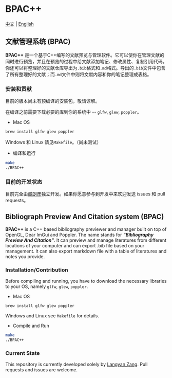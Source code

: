 # BPAC++

[中文](#文献管理系统-bpac) | [English](#bibliograph-preview-and-citation-system-bpac)

## 文献管理系统 (BPAC)

**BPAC++** 是一个基于C++编写的文献预览与管理软件。它可以使你在管理文献的同时进行预览，并且在预览的过程中给文献添加笔记、修改属性、复制引用代码。你还可以将整理好的文献仓库导出为`.bib`格式和`.md`格式。导出的`.bib`文件中包含了所有整理好的文献；而`.md`文件中则将文献内容和你的笔记整理成表格。

### 安装和贡献

目前的版本尚未有预编译的安装包，敬请谅解。

在编译之前需要下载必要的库到你的系统中 --  `glfw`, `glew`, `poppler`。

* Mac OS
```sh
brew install glfw glew poppler
```

Windows 和 Linux 请见`Makefile`。（尚未测试）

* 编译和运行
```sh
make
./BPAC++
```

### 目前的开发状态

目前完全由[臧朗彦](https://github.com/7lang2yan?tab=repositories)独立开发。如果你愿意参与到开发中来欢迎发送 issues 和 pull requests。


## Bibliograph Preview And Citation system (BPAC)

**BPAC++** is a C++ based bibliography previewer and manager built on top of OpenGL, Dear ImGui and Poppler. The name stands for ***"Bibliography Preview And Citation"***. It can preview and manage literatures from different locations of your computer and can export .bib file based on your management. It can also export markdown file with a table of literatures and notes you provide. 

### Installation/Contribution

Before compiling and running, you have to download the necessary libraries to your OS, namely `glfw`, `glew`, `poppler`. 

* Mac OS
```sh
brew install glfw glew poppler
```

Windows and Linux see `Makefile` for details.

* Compile and Run
```sh
make
./BPAC++
```

### Current State

This repository is currently developed solely by [Langyan Zang](https://github.com/7lang2yan?tab=repositories). Pull requests and issues are welcome.

